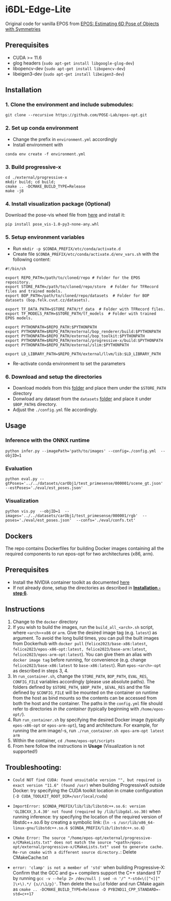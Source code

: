# i6DL-Edge-Lite

Original code for vanilla EPOS from [EPOS: Estimating 6D Pose of Objects with Symmetries](https://github.com/thodan/epos)
## Prerequisites
- CUDA >= 11.6
- glog headers (`sudo apt-get install libgoogle-glog-dev`)
- libopencv-dev (`sudo apt-get install libopencv-dev`)
- libeigen3-dev (`sudo apt-get install libeigen3-dev`)
## Installation

### 1. Clone the environment and include submodules:

```
git clone --recursive https://github.com/POSE-Lab/epos-opt.git
```

### 2. Set up conda environment
- Change the prefix in `environment.yml` accordingly
- Install environment with
```
conda env create -f environment.yml
```

### 3. Build progressive-x

```
cd ./external/progressive-x
mkdir build; cd build;
cmake .. -DCMAKE_BUILD_TYPE=Release
make -j8
```

### 4. Install visualization package (Optional)

Download the pose-vis wheel file from [here](https://ntuagr-my.sharepoint.com/:f:/g/personal/psapoutzoglou_ntua_gr/EoR2e85O8xpDnRlNf9IFOb0B1N5fc_fjAgRqKB4v_KVEYA?e=7cqhW9) and install it:
```
pip install pose_vis-1.0-py3-none-any.whl
```

### 5. Setup environment variables
- Run `mkdir -p $CONDA_PREFIX/etc/conda/activate.d`
- Create file ```$CONDA_PREFIX/etc/conda/activate.d/env_vars.sh``` with the following content:

```
#!/bin/sh

export REPO_PATH=/path/to/cloned/repo # Folder for the EPOS repository.
export STORE_PATH=/path/to/cloned/repo/store  # Folder for TFRecord files and trained models.
export BOP_PATH=/path/to/cloned/repo/datasets  # Folder for BOP datasets (bop.felk.cvut.cz/datasets).

export TF_DATA_PATH=$STORE_PATH/tf_data  # Folder with TFRecord files.
export TF_MODELS_PATH=$STORE_PATH/tf_models  # Folder with trained EPOS models.

export PYTHONPATH=$REPO_PATH:$PYTHONPATH
export PYTHONPATH=$REPO_PATH/external/bop_renderer/build:$PYTHONPATH
export PYTHONPATH=$REPO_PATH/external/bop_toolkit:$PYTHONPATH
export PYTHONPATH=$REPO_PATH/external/progressive-x/build:$PYTHONPATH
export PYTHONPATH=$REPO_PATH/external/slim:$PYTHONPATH

export LD_LIBRARY_PATH=$REPO_PATH/external/llvm/lib:$LD_LIBRARY_PATH
```
- Re-activate conda environment to set the parameters

### 6. Download and setup the directories

- Download models from this [folder](https://ntuagr-my.sharepoint.com/:f:/g/personal/psapoutzoglou_ntua_gr/EnRqn_GBhJpKj_DOiuSLYlMBqtT8M2_HYY2hDAvcyyYdng?e=3wRcPN) and place them under the ```$STORE_PATH``` directory
- Donwload any dataset from the ```datasets``` [folder](https://ntuagr-my.sharepoint.com/:f:/g/personal/psapoutzoglou_ntua_gr/ElH4q1jy60pApZIKXSS33PYBO34GMvJOVg_x81g58ZzPbA?e=f3G6TX) and place it under ```$BOP_PATH$``` directory.
- Adjust the ```./config.yml``` file accordingly.

## Usage 

### Inference with the ONNX runtime

```
python infer.py --imagePath='path/to/images' --config=./config.yml  --objID=1
```

### Evaluation

```
python eval.py --gtPoses='../../datasets/carObj1/test_primesense/000001/scene_gt.json' --estPoses='./eval/est_poses.json'
```

### Visualization

```
python vis.py  --objID=1  --images='../../datasets/carObj1/test_primesense/000001/rgb'  --poses='./eval/est_poses.json'  --confs='./eval/confs.txt'
```
## Dockers
The repo contains Dockerfiles for building Docker images containing all the required components to run epos-opt for two architectures (x86, arm).
## Prerequisites
- Install the NVIDIA container toolkit as documented [here](https://docs.nvidia.com/datacenter/cloud-native/container-toolkit/latest/install-guide.html)
- If not already done, setup the directories as described in **[Installation - step 6](https://github.com/POSE-Lab/epos-opt/?tab=readme-ov-file#6-download-and-setup-the-directories)**.

## Instructions
1. Change to the `docker` directory
2. If you wish to build the images, run the `build_all_<arch>.sh` script, where `<arch>`=`x86` or `arm`. Give the desired image tag (e.g. `latest`) as argument. To avoid the long build times, you can pull the built images from Dockerhub with `docker pull` (`felice2023/base-x86:latest`, `felice2023/epos-x86-opt:latest, felice2023/base-arm:latest`, `felice2023/epos-arm-opt:latest`). You can give them an alias with `docker image tag` before running, for convenience (e.g. change `felice2023/base-x86:latest` to `base-x86:latest`). Run `epos-<arch>-opt` as described in steps 3, 4.   
3. In `run_container.sh`, change the `STORE_PATH`, `BOP_PATH`, `EVAL_RES`, `CONFIG_FILE` variables accordingly (please use absolute paths). The folders defined by `$STORE_PATH`, `$BOP_PATH` , `$EVAL_RES` and the file defined by `$CONFIG_FILE` will be mounted on the container on runtime from the host as bind mounts so the contents can be accessed from both the host and the container. The paths in the `config.yml` file should refer to directories *in the container* (typically beginning with `/home/epos-opt/`). 
4. Run `run_container.sh` by specifying the desired Docker image (typically `epos-x86-opt` or `epos-arm-opt`), tag and architecture. For example, for running the arm image/-s, run `./run_container.sh epos-arm-opt latest arm`
5. Within the container, `cd /home/epos-opt/scripts`
6. From here follow the instructions in **Usage** (Visualization is not supported!)

## Troubleshooting:
  - `Could NOT find CUDA: Found unsuitable version "", but required is exact
  version "11.6" (found /usr)` when building ProgressiveX outside Docker: try specifying the CUDA toolkit location in cmake configuration 
  (`-D CUDA_TOOLKIT_ROOT_DIR=/usr/local/cuda`)
  - `ImportError: $CONDA_PREFIX/lib/lib/libstdc++.so.6: version 'GLIBCXX_3.4.30' not found (required by /lib/libgdal.so.30)` when running inference: try specifying the location of the required version of libstdc++.so.6 by creating a symbolic link:
  (`ln -s /usr/lib/x86_64-linux-gnu/libstdc++.so.6 $CONDA_PREFIX/lib/libstdc++.so.6`)

  - `CMake Error: The source "/home/epos-opt/external/progressive-x/CMakeLists.txt" does not match the source "<path>/epos-opt/external/progressive-x/CMakeLists.txt" used to generate cache.  Re-run cmake with a different source directory.`: Delete CMakeCache.txt
  - `error: 'clamp' is not a member of 'std'` when building Progressive-X: Confirm that the GCC and g++ compilers support the C++ standard 17 by running `gcc -v --help 2> /dev/null | sed -n '/^ *-std=\([^<][^ ]\+\).*/ {s//\1/p}'`. Then delete the `build` folder and run CMake again as `cmake .. -DCMAKE_BUILD_TYPE=Release -D PYBIND11_CPP_STANDARD=-std=c++17`
